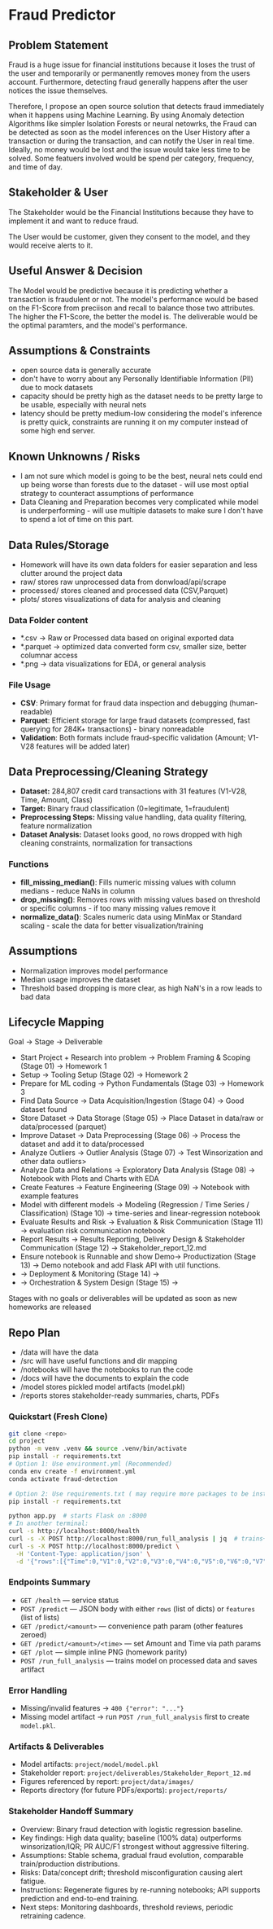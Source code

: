 # Fraud Predictor

## Problem Statement

Fraud is a huge issue for financial institutions because it loses the trust of the user and temporarily or permanently removes money from the users account. Furthermore, detecting fraud generally happens after the user notices the issue themselves.

Therefore, I propose an open source solution that detects fraud immediately when it happens using Machine Learning. By using Anomaly detection Algorithms like simpler Isolation Forests or neural netowrks, the Fraud can be detected as soon as the model inferences on the User History after a transaction or during the transaction, and can notify the User in real time. Ideally, no money would be lost and the issue would take less time to be solved. Some featuers involved would be spend per category, frequency, and time of day.

## Stakeholder & User

The Stakeholder would be the Financial Institutions because they have to implement it and want to reduce fraud.

The User would be customer, given they consent to the model, and they would receive alerts to it.

## Useful Answer & Decision

The Model would be predictive because it is predicting whether a transaction is fraudulent or not. The model's performance would be based on the F1-Score from preciison and recall to balance those two attributes. The higher the F1-Score, the better the model is. The deliverable would be the optimal paramters, and the model's performance.

## Assumptions & Constraints

- open source data is generally accurate
- don't have to worry about any Personally Identifiable Information (PII) due to mock datasets
- capacity should be pretty high as the dataset needs to be pretty large to be usable, especially with neural nets
- latency should be pretty medium-low considering the model's inference is pretty quick, constraints are running it on my computer instead of some high end server.

## Known Unknowns / Risks

- I am not sure which model is going to be the best, neural nets could end up being worse than forests due to the dataset - will use most optial strategy to counteract assumptions of performance
- Data Cleaning and Preparation becomes very complicated while model is underperforming - will use multiple datasets to make sure I don't have to spend a lot of time on this part.

## Data Rules/Storage

- Homework will have its own data folders for easier separation and less clutter around the project data
- raw/ stores raw unprocessed data from donwload/api/scrape
- processed/ stores cleaned and processed data (CSV,Parquet)
- plots/ stores visualizations of data for analysis and cleaning

### Data Folder content

- \*.csv -> Raw or Processed data based on original exported data
- \*.parquet -> optimized data converted form csv, smaller size, better columnar access
- \*.png -> data visualizations for EDA, or general analysis

### File Usage

- **CSV**: Primary format for fraud data inspection and debugging (human-readable)
- **Parquet**: Efficient storage for large fraud datasets (compressed, fast querying for 284K+ transactions) - binary nonreadable
- **Validation**: Both formats include fraud-specific validation (Amount; V1-V28 features will be added later)

## Data Preprocessing/Cleaning Strategy

- **Dataset:** 284,807 credit card transactions with 31 features (V1-V28, Time, Amount, Class)
- **Target:** Binary fraud classification (0=legitimate, 1=fraudulent)
- **Preprocessing Steps:** Missing value handling, data quality filtering, feature normalization
- **Dataset Analysis:** Dataset looks good, no rows dropped with high cleaning constraints, normalization for transactions

### Functions

- **fill_missing_median()**: Fills numeric missing values with column medians - reduce NaNs in column
- **drop_missing()**: Removes rows with missing values based on threshold or specific columns - if too many missing values remove it
- **normalize_data()**: Scales numeric data using MinMax or Standard scaling - scale the data for better visualization/training

## Assumptions

- Normalization improves model performance
- Median usage improves the dataset
- Threshold based dropping is more clear, as high NaN's in a row leads to bad data

## Lifecycle Mapping

Goal → Stage → Deliverable

- Start Project + Research into problem → Problem Framing & Scoping (Stage 01) → Homework 1
- Setup → Tooling Setup (Stage 02) → Homework 2
- Prepare for ML coding → Python Fundamentals (Stage 03) → Homework 3
- Find Data Source → Data Acquisition/Ingestion (Stage 04) → Good dataset found
- Store Dataset → Data Storage (Stage 05) → Place Dataset in data/raw or data/processed (parquet)
- Improve Dataset → Data Preprocessing (Stage 06) → Process the dataset and add it to data/processed
- Analyze Outliers → Outlier Analysis (Stage 07) → Test Winsorization and other data outliers>
- Analyze Data and Relations → Exploratory Data Analysis (Stage 08) → Notebook with Plots and Charts with EDA
- Create Features → Feature Engineering (Stage 09) → Notebook with example features
- Model with different models → Modeling (Regression / Time Series / Classification) (Stage 10) → time-series and linear-regression notebook
- Evaluate Results and Risk → Evaluation & Risk Communication (Stage 11) → evaluation risk communication notebook
- Report Results → Results Reporting, Delivery Design & Stakeholder Communication (Stage 12) → Stakeholder_report_12.md
- Ensure notebook is Runnable and show Demo→ Productization (Stage 13) → Demo notebook and add Flask API with util functions.
- <Goal N> → Deployment & Monitoring (Stage 14) → <Deliverable K>
- <Goal O> → Orchestration & System Design (Stage 15) → <Deliverable L>

Stages with no goals or deliverables will be updated as soon as new homeworks are released

## Repo Plan

- /data will have the data
- /src will have useful functions and dir mapping
- /notebooks will have the notebooks to run the code
- /docs will have the documents to explain the code
- /model stores pickled model artifacts (model.pkl)
- /reports stores stakeholder-ready summaries, charts, PDFs

### Quickstart (Fresh Clone)

```bash
git clone <repo>
cd project
python -m venv .venv && source .venv/bin/activate
pip install -r requirements.txt
# Option 1: Use environment.yml (Recommended)
conda env create -f environment.yml
conda activate fraud-detection

# Option 2: Use requirements.txt ( may require more packages to be installed )
pip install -r requirements.txt

python app.py  # starts Flask on :8000
# In another terminal:
curl -s http://localhost:8000/health
curl -s -X POST http://localhost:8000/run_full_analysis | jq  # trains+saves model
curl -s -X POST http://localhost:8000/predict \
  -H 'Content-Type: application/json' \
  -d '{"rows":[{"Time":0,"V1":0,"V2":0,"V3":0,"V4":0,"V5":0,"V6":0,"V7":0,"V8":0,"V9":0,"V10":0,"V11":0,"V12":0,"V13":0,"V14":0,"V15":0,"V16":0,"V17":0,"V18":0,"V19":0,"V20":0,"V21":0,"V22":0,"V23":0,"V24":0,"V25":0,"V26":0,"V27":0,"V28":0,"Amount":123.45}]}'
```

### Endpoints Summary

- `GET /health` — service status
- `POST /predict` — JSON body with either `rows` (list of dicts) or `features` (list of lists)
- `GET /predict/<amount>` — convenience path param (other features zeroed)
- `GET /predict/<amount>/<time>` — set Amount and Time via path params
- `GET /plot` — simple inline PNG (homework parity)
- `POST /run_full_analysis` — trains model on processed data and saves artifact

### Error Handling

- Missing/invalid features → `400 {"error": "..."}`
- Missing model artifact → run `POST /run_full_analysis` first to create `model.pkl`.

### Artifacts & Deliverables

- Model artifacts: `project/model/model.pkl`
- Stakeholder report: `project/deliverables/Stakeholder_Report_12.md`
- Figures referenced by report: `project/data/images/`
- Reports directory (for future PDFs/exports): `project/reports/`

### Stakeholder Handoff Summary

- Overview: Binary fraud detection with logistic regression baseline.
- Key findings: High data quality; baseline (100% data) outperforms winsorization/IQR; PR AUC/F1 strongest without aggressive filtering.
- Assumptions: Stable schema, gradual fraud evolution, comparable train/production distributions.
- Risks: Data/concept drift; threshold misconfiguration causing alert fatigue.
- Instructions: Regenerate figures by re-running notebooks; API supports prediction and end-to-end training.
- Next steps: Monitoring dashboards, threshold reviews, periodic retraining cadence.
